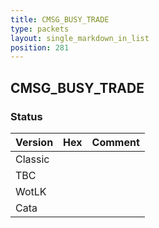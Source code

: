 ```yaml
---
title: CMSG_BUSY_TRADE
type: packets
layout: single_markdown_in_list
position: 281
---
```


## CMSG_BUSY_TRADE

### Status

Version | Hex | Comment
---------- | ---------- | ---------- 
Classic |  |  
TBC |  |  
WotLK |  |  
Cata |  |  
